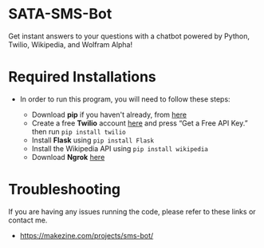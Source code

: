 # SATA-SMS-Bot
Get instant answers to your questions with a chatbot powered by Python, Twilio, Wikipedia, and Wolfram Alpha!

# Required Installations

- In order to run this program, you will need to follow these steps:

    - Download **pip** if you haven't already, from [here](https://pip.pypa.io/en/stable/installing/)
    - Create a free **Twilio** account [here](https://www.twilio.com/) and press “Get a Free API Key.”
      then run `pip install twilio`
    - Install **Flask** using `pip install Flask`
    - Install the Wikipedia API using `pip install wikipedia`
    - Download **Ngrok** [here](https://ngrok.com/)
    
# Troubleshooting

If you are having any issues running the code, please refer to these links or contact me. 
    
   - https://makezine.com/projects/sms-bot/
